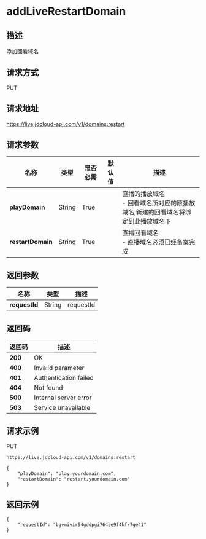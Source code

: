 # addLiveRestartDomain


## 描述
添加回看域名


## 请求方式
PUT

## 请求地址
https://live.jdcloud-api.com/v1/domains:restart


## 请求参数
|名称|类型|是否必需|默认值|描述|
|---|---|---|---|---|
|**playDomain**|String|True| |直播的播放域名<br>- 回看域名所对应的原播放域名,新建的回看域名将绑定到此播放域名下<br>|
|**restartDomain**|String|True| |直播回看域名<br>- 直播域名必须已经备案完成<br>|


## 返回参数
|名称|类型|描述|
|---|---|---|
|**requestId**|String|requestId|


## 返回码
|返回码|描述|
|---|---|
|**200**|OK|
|**400**|Invalid parameter|
|**401**|Authentication failed|
|**404**|Not found|
|**500**|Internal server error|
|**503**|Service unavailable|

## 请求示例
PUT
```
https://live.jdcloud-api.com/v1/domains:restart

```
```
{
    "playDomain": "play.yourdomain.com", 
    "restartDomain": "restart.yourdomain.com"
}
```

## 返回示例
```
{
    "requestId": "bgvmivir54gddpgi764se9f4kfr7ge41"
}
```
